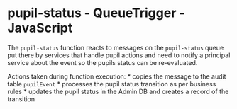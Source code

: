# pupil-status - QueueTrigger - JavaScript

The `pupil-status` function reacts to messages on the `pupil-status` queue put there by 
services that handle pupil actions and need to notify a principal service about the event so the pupils status can be re-evaluated.  

Actions taken during function execution:
    * copies the message to the audit table `pupilEvent`
    * processes the pupil status transition as per business rules
    * updates the pupil status in the Admin DB and creates a record of the transition
    